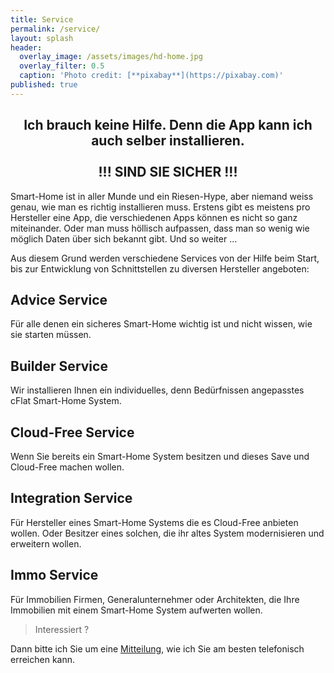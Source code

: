 ```yaml
---
title: Service
permalink: /service/
layout: splash
header:
  overlay_image: /assets/images/hd-home.jpg
  overlay_filter: 0.5
  caption: 'Photo credit: [**pixabay**](https://pixabay.com)'
published: true
---
```

<p></p>

## <center>Ich brauch keine Hilfe. Denn die App kann ich auch selber installieren.</center><br><center>!!! SIND SIE SICHER !!!</center>

Smart-Home ist in aller Munde und ein Riesen-Hype, aber niemand weiss genau, wie man es richtig installieren muss. Erstens gibt es meistens pro Hersteller eine App, die verschiedenen Apps können es nicht so ganz miteinander. Oder man muss höllisch aufpassen, dass man so wenig wie möglich Daten über sich bekannt gibt. Und so weiter ...

Aus diesem Grund werden verschiedene Services von der Hilfe beim Start, bis zur Entwicklung von Schnittstellen zu diversen Hersteller angeboten:

## Advice Service

Für alle denen ein sicheres Smart-Home wichtig ist und nicht wissen, wie sie starten müssen. 

## Builder Service

Wir installieren Ihnen ein individuelles, denn Bedürfnissen angepasstes cFlat Smart-Home System. 

## Cloud-Free Service

Wenn Sie bereits ein Smart-Home System besitzen und dieses Save und Cloud-Free machen wollen.

## Integration Service

Für Hersteller eines Smart-Home Systems die es Cloud-Free anbieten wollen. Oder Besitzer eines solchen, die ihr altes System modernisieren und erweitern wollen.

## Immo Service

Für Immobilien Firmen, Generalunternehmer oder Architekten, die Ihre Immobilien mit einem Smart-Home System aufwerten wollen.

> Interessiert ?

Dann bitte ich Sie um eine [Mitteilung](/contact), wie ich Sie am besten telefonisch erreichen kann.
